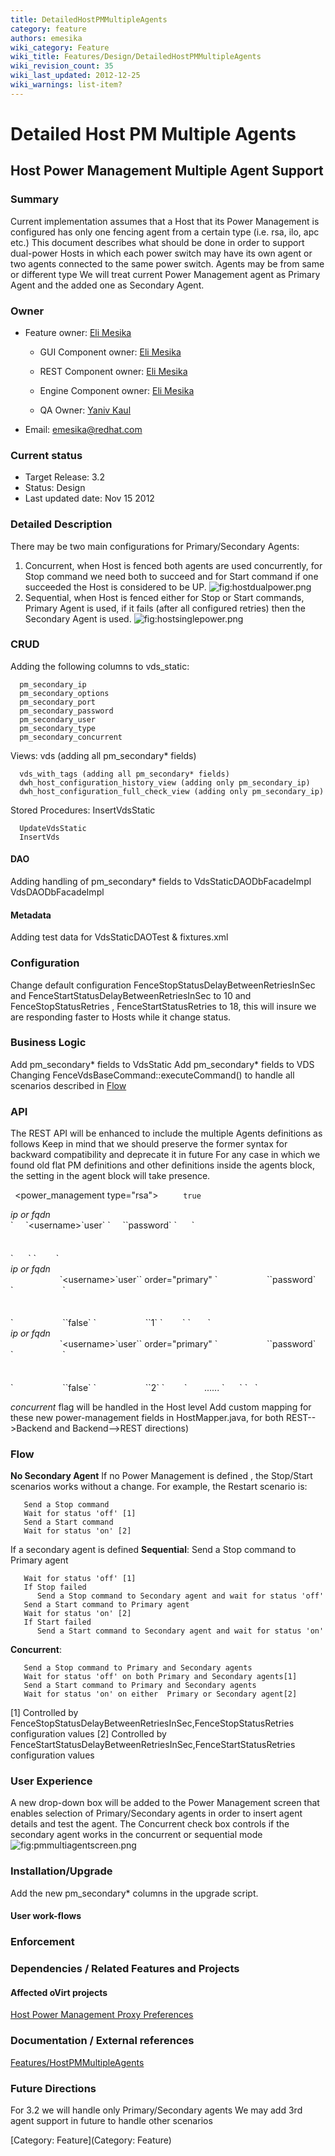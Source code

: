```yaml
---
title: DetailedHostPMMultipleAgents
category: feature
authors: emesika
wiki_category: Feature
wiki_title: Features/Design/DetailedHostPMMultipleAgents
wiki_revision_count: 35
wiki_last_updated: 2012-12-25
wiki_warnings: list-item?
---
```


# Detailed Host PM Multiple Agents

## Host Power Management Multiple Agent Support

### Summary

Current implementation assumes that a Host that its Power Management is configured has only one fencing agent from a certain type (i.e. rsa, ilo, apc etc.)
This document describes what should be done in order to support dual-power Hosts in which each power switch may have its own agent or two agents connected to the same power switch.
Agents may be from same or different type
We will treat current Power Management agent as Primary Agent and the added one as Secondary Agent.

### Owner

*   Feature owner: [ Eli Mesika](User:emesika)

    * GUI Component owner: [ Eli Mesika](User:emesika)

    * REST Component owner: [ Eli Mesika](User:emesika)

    * Engine Component owner: [ Eli Mesika](User:emesika)

    * QA Owner: [ Yaniv Kaul](User:ykaul)

*   Email: emesika@redhat.com

### Current status

*   Target Release: 3.2
*   Status: Design
*   Last updated date: Nov 15 2012

### Detailed Description

There may be two main configurations for Primary/Secondary Agents:
1) Concurrent, when Host is fenced both agents are used concurrently, for Stop command we need both to succeed and for Start command if one succeeded the Host is considered to be UP.
 ![](hostdualpower.png "fig:hostdualpower.png")
 2) Sequential, when Host is fenced either for Stop or Start commands, Primary Agent is used, if it fails (after all configured retries) then the Secondary Agent is used.
 ![](hostsinglepower.png "fig:hostsinglepower.png")

### CRUD

Adding the following columns to vds_static:

      pm_secondary_ip
      pm_secondary_options
      pm_secondary_port
      pm_secondary_password
      pm_secondary_user
      pm_secondary_type
      pm_secondary_concurrent

Views:
 vds (adding all pm_secondary\* fields)

      vds_with_tags (adding all pm_secondary* fields)
      dwh_host_configuration_history_view (adding only pm_secondary_ip)
      dwh_host_configuration_full_check_view (adding only pm_secondary_ip)

Stored Procedures:
 InsertVdsStatic

      UpdateVdsStatic
      InsertVds

#### DAO

Adding handling of pm_secondary\* fields to
VdsStaticDAODbFacadeImpl
VdsDAODbFacadeImpl

#### Metadata

Adding test data for VdsStaticDAOTest & fixtures.xml

### Configuration

Change default configuration FenceStopStatusDelayBetweenRetriesInSec and FenceStartStatusDelayBetweenRetriesInSec to 10 and FenceStopStatusRetries , FenceStartStatusRetries to 18, this will insure we are responding faster to Hosts while it change status.

### Business Logic

Add pm_secondary\* fields to VdsStatic
Add pm_secondary\* fields to VDS
 Changing FenceVdsBaseCommand::executeCommand() to handle all scenarios described in [Flow](http://wiki.ovirt.org/wiki/Features/Design/DetailedHostPMMultipleAgents#Flow)

### API

The REST API will be enhanced to include the multiple Agents definitions as follows
Keep in mind that we should preserve the former syntax for backward compatibility and deprecate it in future
For any case in which we found old flat PM definitions and other definitions inside the agents block, the setting in the agent block will take presence.

` `<power_management type="rsa">
`     `<enabled>`true`</enabled>
           

<address>
ip or fqdn

</address>
`     `&lt;username&gt;`user`</username>
`     `<password>`password`</password>
`      `<options><option value="" name="port"/><option value="false" name="secure"/></options>
`      `<agents>
`        `<agent type="rsa">
                          

<address>
ip or fqdn

</address>
                          `&lt;username&gt;`user`</username>` order="primary"
`                    `<password>`password`</password>
`                    `<options><option value="" name="port"/><option value="false" name="secure"/></options>
`                    `<concurrent>`false`</concurrent>
`                    `<order>`1`</order>
`        `</agent>
`       `<agent type="ipmi">
                          

<address>
ip or fqdn

</address>
                          `&lt;username&gt;`user`</username>` order="primary"
`                    `<password>`password`</password>
`                    `<options><option value="" name="port"/><option value="false" name="secure"/></options>
`                    `<concurrent>`false`</concurrent>
`                    `<order>`2`</order>
`        `</agent>
            ......
`      `</agents>
`   `</power_management>
       

*concurrent* flag will be handled in the Host level
Add custom mapping for these new power-management fields in HostMapper.java, for both REST-->Backend and Backend-->REST directions)

### Flow

**No Secondary Agent**
If no Power Management is defined , the Stop/Start scenarios works without a change. For example, the Restart scenario is:

       Send a Stop command 
       Wait for status 'off' [1]    
       Send a Start command
       Wait for status 'on' [2]

If a secondary agent is defined
 **Sequential**:
 Send a Stop command to Primary agent

       Wait for status 'off' [1]
       If Stop failed 
          Send a Stop command to Secondary agent and wait for status 'off'
       Send a Start command to Primary agent
       Wait for status 'on' [2]
       If Start failed 
          Send a Start command to Secondary agent and wait for status 'on'

**Concurrent**:

       Send a Stop command to Primary and Secondary agents
       Wait for status 'off' on both Primary and Secondary agents[1]
       Send a Start command to Primary and Secondary agents
       Wait for status 'on' on either  Primary or Secondary agent[2]

[1] Controlled by FenceStopStatusDelayBetweenRetriesInSec,FenceStopStatusRetries configuration values
[2] Controlled by FenceStartStatusDelayBetweenRetriesInSec,FenceStartStatusRetries configuration values

### User Experience

A new drop-down box will be added to the Power Management screen that enables selection of Primary/Secondary agents in order to insert agent details and test the agent.
The Concurrent check box controls if the secondary agent works in the concurrent or sequential mode
 ![](pmmultiagentscreen.png "fig:pmmultiagentscreen.png")

### Installation/Upgrade

Add the new pm_secondary\* columns in the upgrade script.

#### User work-flows

### Enforcement

### Dependencies / Related Features and Projects

#### Affected oVirt projects

[Host Power Management Proxy Preferences](http://wiki.ovirt.org/wiki/Features/HostPMProxyPreferences)

### Documentation / External references

[Features/HostPMMultipleAgents](Features/HostPMMultipleAgents)

### Future Directions

For 3.2 we will handle only Primary/Secondary agents
We may add 3rd agent support in future to handle other scenarios

[Category: Feature](Category: Feature)
